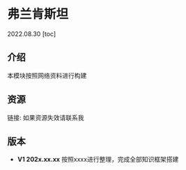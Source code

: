 # 弗兰肯斯坦
2022.08.30
[toc]
<!--![弗兰肯斯坦导图概览](./resources/弗兰肯斯坦.png)-->
## 介绍
本模块按照网络资料进行构建
## 资源
链接:
如果资源失效请联系我
## 版本
 * **V1 202x.xx.xx**
按照xxxx进行整理，完成全部知识框架搭建